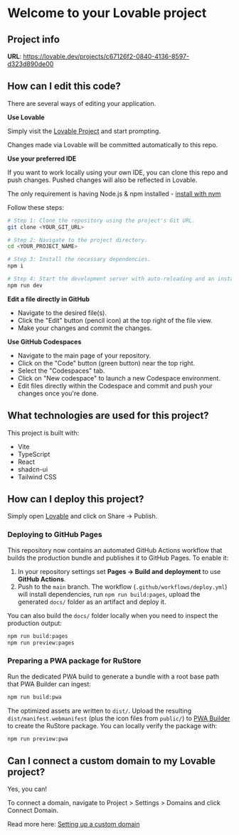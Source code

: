 # Welcome to your Lovable project

## Project info

**URL**: https://lovable.dev/projects/c67126f2-0840-4136-8597-d323d890de00

## How can I edit this code?

There are several ways of editing your application.

**Use Lovable**

Simply visit the [Lovable Project](https://lovable.dev/projects/c67126f2-0840-4136-8597-d323d890de00) and start prompting.

Changes made via Lovable will be committed automatically to this repo.

**Use your preferred IDE**

If you want to work locally using your own IDE, you can clone this repo and push changes. Pushed changes will also be reflected in Lovable.

The only requirement is having Node.js & npm installed - [install with nvm](https://github.com/nvm-sh/nvm#installing-and-updating)

Follow these steps:

```sh
# Step 1: Clone the repository using the project's Git URL.
git clone <YOUR_GIT_URL>

# Step 2: Navigate to the project directory.
cd <YOUR_PROJECT_NAME>

# Step 3: Install the necessary dependencies.
npm i

# Step 4: Start the development server with auto-reloading and an instant preview.
npm run dev
```

**Edit a file directly in GitHub**

- Navigate to the desired file(s).
- Click the "Edit" button (pencil icon) at the top right of the file view.
- Make your changes and commit the changes.

**Use GitHub Codespaces**

- Navigate to the main page of your repository.
- Click on the "Code" button (green button) near the top right.
- Select the "Codespaces" tab.
- Click on "New codespace" to launch a new Codespace environment.
- Edit files directly within the Codespace and commit and push your changes once you're done.

## What technologies are used for this project?

This project is built with:

- Vite
- TypeScript
- React
- shadcn-ui
- Tailwind CSS

## How can I deploy this project?

Simply open [Lovable](https://lovable.dev/projects/c67126f2-0840-4136-8597-d323d890de00) and click on Share -> Publish.

### Deploying to GitHub Pages

This repository now contains an automated GitHub Actions workflow that builds the production bundle and publishes it to GitHub Pages. To enable it:

1. In your repository settings set **Pages → Build and deployment** to use **GitHub Actions**.
2. Push to the `main` branch. The workflow (`.github/workflows/deploy.yml`) will install dependencies, run `npm run build:pages`, upload the generated `docs/` folder as an artifact and deploy it.

You can also build the `docs/` folder locally when you need to inspect the production output:

```sh
npm run build:pages
npm run preview:pages
```

### Preparing a PWA package for RuStore

Run the dedicated PWA build to generate a bundle with a root base path that PWA Builder can ingest:

```sh
npm run build:pwa
```

The optimized assets are written to `dist/`. Upload the resulting `dist/manifest.webmanifest` (plus the icon files from `public/`) to [PWA Builder](https://www.pwabuilder.com/) to create the RuStore package. You can locally verify the package with:

```sh
npm run preview:pwa
```

## Can I connect a custom domain to my Lovable project?

Yes, you can!

To connect a domain, navigate to Project > Settings > Domains and click Connect Domain.

Read more here: [Setting up a custom domain](https://docs.lovable.dev/features/custom-domain#custom-domain)
